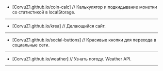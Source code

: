 * [CorvuZ1.github.io/coin-calc] // Калькулятор и подкидывание монетки со статистикой в localStorage.  
***
* [CorvuZ1.github.io/krea] // Делающийся сайт.  
***
* [CorvuZ1.github.io/social-buttons] // Красивые кнопки для перехода в социальные сети.  
***
* [CorvuZ1.github.io/weather] // Узнать погоду. Weather API.  
***
[http://example.com/]: ааа 
